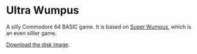 # Ultra Wumpus
A silly Commodore 64 BASIC game.
It is based on [Super Wumpus](https://www.youtube.com/watch?v=A-5WSaHU-d0),
which is an even sillier game.

[Download the disk image](https://github.com/laamella/ultra-wumpus/releases/download/v1.0/ultrawumpus.d64).
